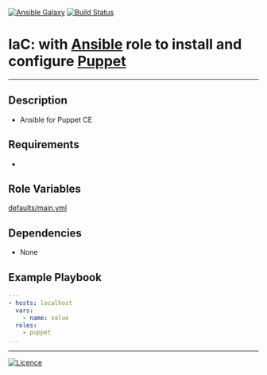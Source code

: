 [![Ansible Galaxy](https://img.shields.io/badge/Ansible%20Galaxy-Puppet-blue.svg)](https://galaxy.ansible.com/wluisaraujo/puppet) [![Build Status](https://travis-ci.org/wluisaraujo/ansible-role-puppet.svg?branch=master)](https://travis-ci.org/wluisaraujo/ansible-role-puppet)

# IaC: with [Ansible](https://www.ansible.com) role to install and configure [Puppet](https://puppet.com/)
------------

Description
------------

 * Ansible for Puppet CE

Requirements
------------

 *

Role Variables
--------------

[defaults/main.yml](defaults/main.yml)

Dependencies
------------

* None

Example Playbook
----------------
```yaml
---
- hosts: localhost
  vars:
    - name: value
  roles:
    - puppet
...
```

----------------
[![Licence](https://img.shields.io/badge/License-GPL%20v3-red.svg)](https://www.gnu.org/licenses/gpl-3.0.pt-br.html)
